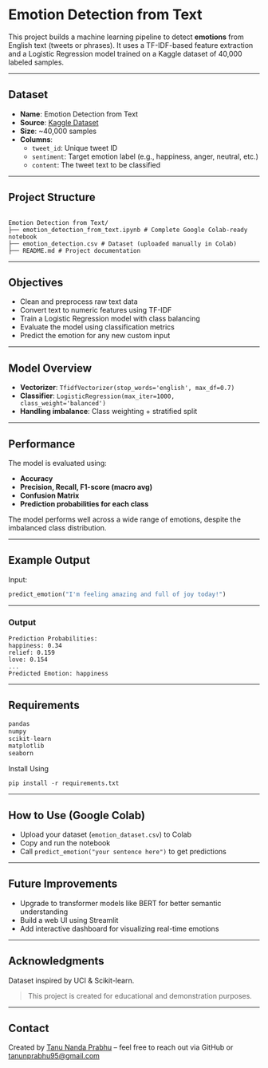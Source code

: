 # Emotion Detection from Text

This project builds a machine learning pipeline to detect **emotions** from English text (tweets or phrases). It uses a TF-IDF-based feature extraction and a Logistic Regression model trained on a Kaggle dataset of 40,000 labeled samples.

---

## Dataset

- **Name**: Emotion Detection from Text
- **Source**: [Kaggle Dataset](https://www.kaggle.com/datasets/pashupatigupta/emotion-detection-from-text)
- **Size**: ~40,000 samples
- **Columns**:
  - `tweet_id`: Unique tweet ID
  - `sentiment`: Target emotion label (e.g., happiness, anger, neutral, etc.)
  - `content`: The tweet text to be classified

---

## Project Structure

```text

Emotion Detection from Text/
├── emotion_detection_from_text.ipynb # Complete Google Colab-ready notebook
├── emotion_detection.csv # Dataset (uploaded manually in Colab)
├── README.md # Project documentation

```

---

## Objectives

- Clean and preprocess raw text data
- Convert text to numeric features using TF-IDF
- Train a Logistic Regression model with class balancing
- Evaluate the model using classification metrics
- Predict the emotion for any new custom input

---

## Model Overview

- **Vectorizer**: `TfidfVectorizer(stop_words='english', max_df=0.7)`
- **Classifier**: `LogisticRegression(max_iter=1000, class_weight='balanced')`
- **Handling imbalance**: Class weighting + stratified split

---

## Performance

The model is evaluated using:
- **Accuracy**
- **Precision, Recall, F1-score (macro avg)**
- **Confusion Matrix**
- **Prediction probabilities for each class**

The model performs well across a wide range of emotions, despite the imbalanced class distribution.

---

## Example Output

Input:
```python
predict_emotion("I'm feeling amazing and full of joy today!")
```
---

### Output

```text
Prediction Probabilities:
happiness: 0.34
relief: 0.159
love: 0.154
...
Predicted Emotion: happiness
```
---

## Requirements

```python
pandas
numpy
scikit-learn
matplotlib
seaborn
```

Install Using

```
pip install -r requirements.txt
```

---

## How to Use (Google Colab)
* Upload your dataset (`emotion_dataset.csv`) to Colab
* Copy and run the notebook
* Call `predict_emotion("your sentence here")` to get predictions

---

## Future Improvements
* Upgrade to transformer models like BERT for better semantic understanding
* Build a web UI using Streamlit
* Add interactive dashboard for visualizing real-time emotions

---

## Acknowledgments
Dataset inspired by UCI & Scikit-learn.
> This project is created for educational and demonstration purposes.

---

## Contact
Created by [Tanu Nanda Prabhu](https://github.com/Tanu-N-Prabhu) – feel free to reach out via GitHub or [tanunprabhu95@gmail.com](tanunprabhu95@gmail.com)
